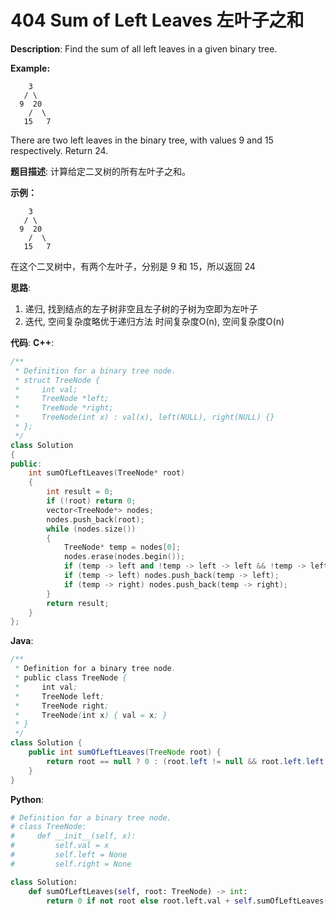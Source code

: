 # 404 Sum of Left Leaves 左叶子之和

__Description__:
Find the sum of all left leaves in a given binary tree.

__Example:__

```text
    3
   / \
  9  20
    /  \
   15   7
```

There are two left leaves in the binary tree, with values 9 and 15 respectively. Return 24.

__题目描述__:
计算给定二叉树的所有左叶子之和。

__示例：__

```text
    3
   / \
  9  20
    /  \
   15   7
```

在这个二叉树中，有两个左叶子，分别是 9 和 15，所以返回 24

__思路__:

1. 递归, 找到结点的左子树非空且左子树的子树为空即为左叶子
2. 迭代, 空间复杂度略优于递归方法
时间复杂度O(n), 空间复杂度O(n)

__代码__:
__C++__:

```C++
/**
 * Definition for a binary tree node.
 * struct TreeNode {
 *     int val;
 *     TreeNode *left;
 *     TreeNode *right;
 *     TreeNode(int x) : val(x), left(NULL), right(NULL) {}
 * };
 */
class Solution 
{
public:
    int sumOfLeftLeaves(TreeNode* root) 
    {
        int result = 0;
        if (!root) return 0;
        vector<TreeNode*> nodes;
        nodes.push_back(root);
        while (nodes.size()) 
        {
            TreeNode* temp = nodes[0];
            nodes.erase(nodes.begin());
            if (temp -> left and !temp -> left -> left && !temp -> left -> right) result += temp -> left -> val;
            if (temp -> left) nodes.push_back(temp -> left);
            if (temp -> right) nodes.push_back(temp -> right);
        }
        return result;
    }
};
```

__Java__:

```Java
/**
 * Definition for a binary tree node.
 * public class TreeNode {
 *     int val;
 *     TreeNode left;
 *     TreeNode right;
 *     TreeNode(int x) { val = x; }
 * }
 */
class Solution {
    public int sumOfLeftLeaves(TreeNode root) {
        return root == null ? 0 : (root.left != null && root.left.left == null && root.left.right == null) ? root.left.val + sumOfLeftLeaves(root.right) : sumOfLeftLeaves(root.left) + sumOfLeftLeaves(root.right);
    }
}
```

__Python__:

```Python
# Definition for a binary tree node.
# class TreeNode:
#     def __init__(self, x):
#         self.val = x
#         self.left = None
#         self.right = None

class Solution:
    def sumOfLeftLeaves(self, root: TreeNode) -> int:
        return 0 if not root else root.left.val + self.sumOfLeftLeaves(root.right) if root.left and not root.left.left and not root.left.right else self.sumOfLeftLeaves(root.left) + self.sumOfLeftLeaves(root.right)
```
